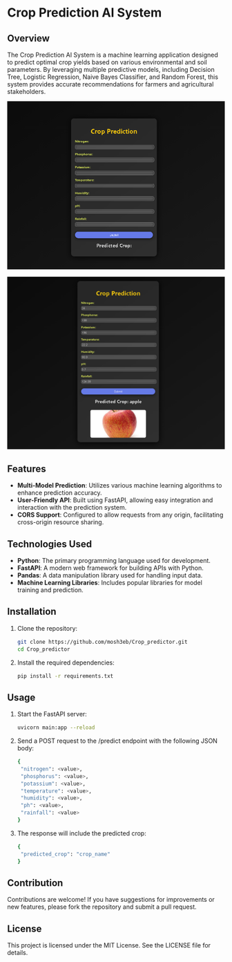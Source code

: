 # Crop Prediction AI System

## Overview

The Crop Prediction AI System is a machine learning application designed to predict optimal crop yields based on various environmental and soil parameters. By leveraging multiple predictive models, including Decision Tree, Logistic Regression, Naive Bayes Classifier, and Random Forest, this system provides accurate recommendations for farmers and agricultural stakeholders.


![BEfore sending a Request](https://github.com/mosh3eb/Crop_predictor/blob/main/Examples/Ex1.png)


![After getting a Response](https://github.com/mosh3eb/Crop_predictor/blob/main/Examples/Ex2.png)


## Features

- **Multi-Model Prediction**: Utilizes various machine learning algorithms to enhance prediction accuracy.
- **User-Friendly API**: Built using FastAPI, allowing easy integration and interaction with the prediction system.
- **CORS Support**: Configured to allow requests from any origin, facilitating cross-origin resource sharing.

## Technologies Used

- **Python**: The primary programming language used for development.
- **FastAPI**: A modern web framework for building APIs with Python.
- **Pandas**: A data manipulation library used for handling input data.
- **Machine Learning Libraries**: Includes popular libraries for model training and prediction.

## Installation

1. Clone the repository:
 
   ```bash
   git clone https://github.com/mosh3eb/Crop_predictor.git
   cd Crop_predictor


3. Install the required dependencies:
 
   ```bash
   pip install -r requirements.txt

## Usage

1. Start the FastAPI server:

   ```bash
   uvicorn main:app --reload


2. Send a POST request to the /predict endpoint with the following JSON body:

   ```bash
   {
    "nitrogen": <value>,
    "phosphorus": <value>,
    "potassium": <value>,
    "temperature": <value>,
    "humidity": <value>,
    "ph": <value>,
    "rainfall": <value>
   }


3. The response will include the predicted crop:
 
   ```bash
   {
    "predicted_crop": "crop_name"
   }

## Contribution

Contributions are welcome! If you have suggestions for improvements or new features, please fork the repository and submit a pull request.


## License

This project is licensed under the MIT License. See the LICENSE file for details.

